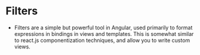 # Filters
- Filters are a simple but powerful tool in Angular, used primarily to format expressions in bindings in views and templates. This is somewhat similar to react.js componentization techniques, and allow you to write custom views. 